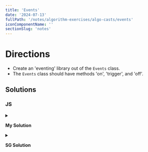 ```yaml
---
title: 'Events'
date: '2024-07-13'
fullPath: '/notes/algorithm-exercises/algo-casts/events'
iconComponentName: ''
sectionSlug: 'notes'
---
```


# Directions

- Create an 'eventing' library out of the `Events` class.
- The `Events` class should have methods 'on', 'trigger', and 'off'.

## Solutions

### JS

<details>

<summary>

**My Solution**

</summary>

```javascript
class Events {
    constructor() {
        // TODO
    }

    on(eventName, callback) {
        // TODO
    }

    trigger(eventName) {
        // TODO
    }

    off(eventName) {
        // TODO
    }
}
```

</details>

<details>

<summary>

**SG Solution**

</summary>

```javascript
class Events {
    constructor() {
        // TODO
    }

    on(eventName, callback) {
        // TODO
    }

    trigger(eventName) {
        // TODO
    }

    off(eventName) {
        // TODO
    }
}
```

</details>
